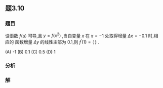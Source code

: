 ## 题3.10
### 题目
设函数 $f( u)$ 可导,且 $y = f( {x}^{2})$ ,当自变量 $x$ 在 $x =  - 1$ 处取得增量 ${\Delta x} =  - {0.1}$ 时,相应的 函数增量 ${\Delta y}$ 的线性主部为 0.1,则 ${f}^{\prime }( 1)  = ( \;)$ .

(A) -1 (B) 0.1 (C) 0.5 (D) 1
### 分析

### 解